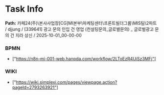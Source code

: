 # Task Info

**Path:** 카페24(주)\본사사업장\[CG]MI본부\마케팅센터\프론트빌더그룹\MIS팀\2파트 / djjung / [339641] 광고 문의 인입 건 영업 (컨설팅문의_글로벌문의) _ 글로벌광고 문의 건 지라 상신 / 2025-10-01_00-00-00

### BPMN
- ["https://n8n-mi-001-web.hanpda.com/workflow/2LToEzR4UiSz3MFj"]

### WIKI
- ["https://wiki.simplexi.com/pages/viewpage.action?pageId=2793263921"]

